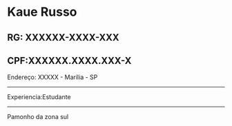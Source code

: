 # Kaue Russo
  
RG: XXXXXX-XXXX-XXX
---
CPF:XXXXXX.XXXX.XXX-X
---

Endereço: XXXXX - Marília - SP

---


Experiencia:Estudante

---

Pamonho da zona sul

